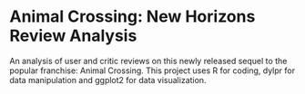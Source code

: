 # Animal Crossing: New Horizons Review Analysis
An analysis of user and critic reviews on this newly released sequel to the popular franchise: Animal Crossing. This project uses R for coding, dylpr for data manipulation and ggplot2 for data visualization.
